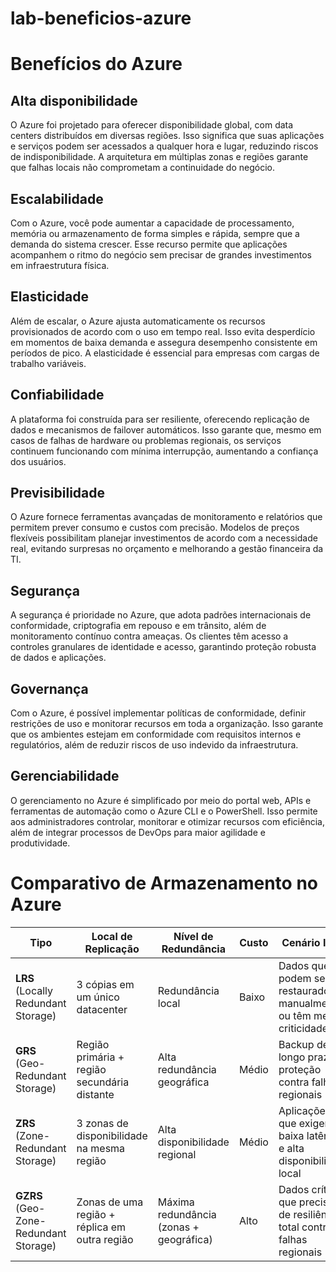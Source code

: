 # lab-beneficios-azure

# Benefícios do Azure

## Alta disponibilidade
O Azure foi projetado para oferecer disponibilidade global, com data centers distribuídos em diversas regiões. Isso significa que suas aplicações e serviços podem ser acessados a qualquer hora e lugar, reduzindo riscos de indisponibilidade. A arquitetura em múltiplas zonas e regiões garante que falhas locais não comprometam a continuidade do negócio.

## Escalabilidade
Com o Azure, você pode aumentar a capacidade de processamento, memória ou armazenamento de forma simples e rápida, sempre que a demanda do sistema crescer. Esse recurso permite que aplicações acompanhem o ritmo do negócio sem precisar de grandes investimentos em infraestrutura física.

## Elasticidade
Além de escalar, o Azure ajusta automaticamente os recursos provisionados de acordo com o uso em tempo real. Isso evita desperdício em momentos de baixa demanda e assegura desempenho consistente em períodos de pico. A elasticidade é essencial para empresas com cargas de trabalho variáveis.

## Confiabilidade
A plataforma foi construída para ser resiliente, oferecendo replicação de dados e mecanismos de failover automáticos. Isso garante que, mesmo em casos de falhas de hardware ou problemas regionais, os serviços continuem funcionando com mínima interrupção, aumentando a confiança dos usuários.

## Previsibilidade
O Azure fornece ferramentas avançadas de monitoramento e relatórios que permitem prever consumo e custos com precisão. Modelos de preços flexíveis possibilitam planejar investimentos de acordo com a necessidade real, evitando surpresas no orçamento e melhorando a gestão financeira da TI.

## Segurança
A segurança é prioridade no Azure, que adota padrões internacionais de conformidade, criptografia em repouso e em trânsito, além de monitoramento contínuo contra ameaças. Os clientes têm acesso a controles granulares de identidade e acesso, garantindo proteção robusta de dados e aplicações.

## Governança
Com o Azure, é possível implementar políticas de conformidade, definir restrições de uso e monitorar recursos em toda a organização. Isso garante que os ambientes estejam em conformidade com requisitos internos e regulatórios, além de reduzir riscos de uso indevido da infraestrutura.

## Gerenciabilidade
O gerenciamento no Azure é simplificado por meio do portal web, APIs e ferramentas de automação como o Azure CLI e o PowerShell. Isso permite aos administradores controlar, monitorar e otimizar recursos com eficiência, além de integrar processos de DevOps para maior agilidade e produtividade.


# Comparativo de Armazenamento no Azure

| Tipo  | Local de Replicação | Nível de Redundância | Custo | Cenário Ideal |
|-------|---------------------|----------------------|-------|---------------|
| **LRS** (Locally Redundant Storage) | 3 cópias em um único datacenter | Redundância local | Baixo | Dados que podem ser restaurados manualmente ou têm menor criticidade |
| **GRS** (Geo-Redundant Storage) | Região primária + região secundária distante | Alta redundância geográfica | Médio | Backup de longo prazo e proteção contra falhas regionais |
| **ZRS** (Zone-Redundant Storage) | 3 zonas de disponibilidade na mesma região | Alta disponibilidade regional | Médio | Aplicações que exigem baixa latência e alta disponibilidade local |
| **GZRS** (Geo-Zone-Redundant Storage) | Zonas de uma região + réplica em outra região | Máxima redundância (zonas + geográfica) | Alto | Dados críticos que precisam de resiliência total contra falhas regionais |
